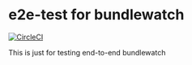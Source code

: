 # e2e-test for bundlewatch
[![CircleCI](https://circleci.com/gh/bundlewatch/e2e-test.svg?style=svg)](https://circleci.com/gh/bundlewatch/e2e-test)

This is just for testing end-to-end bundlewatch
